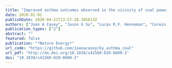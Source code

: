 ```yaml
---
title: "Improved asthma outcomes observed in the vicinity of coal power plant retirement, retrofit and conversion to natural gas"
date: 2020-01-01
publishDate: 2020-04-21T13:57:28.305813Z
authors: ["Joan A Casey", "Jason G Su", "Lucas R.F. Henneman", "Corwin Zigler", "Andreas M Neophytou", "Ralph Catalano", "Rahul Gondalia", "Yu-ting Chen", "Leanne Kaye", "Sarah S Moyer", "Veronica Combs", "Grace Simrall", "Ted Smith", "James Sublett", "Meredith A Barrett"]
publication_types: ["2"]
abstract: ""
featured: false
publication: "*Nature Energy*"
url_code: "https://github.com/joanacasey/ky_asthma_coal"
url_pdf: "http://dx.doi.org/10.1038/s41560-020-0600-2"
doi: "10.1038/s41560-020-0600-2"
---
```


